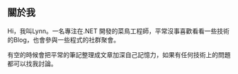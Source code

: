 ## 關於我

Hi，我叫Lynn。一名專注在.NET 開發的菜鳥工程師，平常沒事喜歡看看一些技術的Blog，也會參與一些程式的社群聚會。

有空的時候會把平常的筆記整理成文章加深自己記憶力，如果有任何技術上的問題都可以找我討論。